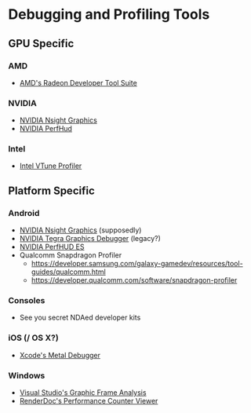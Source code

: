 # Debugging and Profiling Tools



## GPU Specific

### AMD
* [AMD's Radeon Developer Tool Suite](https://gpuopen.com/tools/)

### NVIDIA
* [NVIDIA Nsight Graphics](https://developer.nvidia.com/nsight-graphics)
* [NVIDIA PerfHud](https://developer.nvidia.com/nvidia-perfhud)

### Intel
* [Intel VTune Profiler](https://www.intel.com/content/www/us/en/developer/tools/oneapi/vtune-profiler.html)



## Platform Specific

### Android
* [NVIDIA Nsight Graphics](https://developer.nvidia.com/nsight-graphics) (supposedly)
* [NVIDIA Tegra Graphics Debugger](https://developer.nvidia.com/tegra-graphics-debugger) (legacy?)
* [NVIDIA PerfHUD ES](https://developer.nvidia.com/nvidia-perfhud-es)
* Qualcomm Snapdragon Profiler
    * <https://developer.samsung.com/galaxy-gamedev/resources/tool-guides/qualcomm.html>
    * <https://developer.qualcomm.com/software/snapdragon-profiler>

### Consoles
* See you secret NDAed developer kits

### iOS (/ OS X?)
* [Xcode's Metal Debugger](https://developer.apple.com/documentation/xcode/optimizing-gpu-performance)

### Windows
* [Visual Studio's Graphic Frame Analysis](https://learn.microsoft.com/en-us/previous-versions/visualstudio/visual-studio-2017/debugger/graphics/graphics-frame-analysis)
* [RenderDoc's Performance Counter Viewer](https://renderdoc.org/docs/window/performance_counter_viewer.html)
